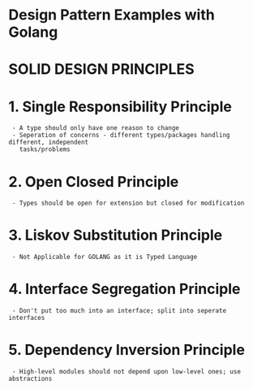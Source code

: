 # Design Pattern Examples with Golang

# SOLID DESIGN PRINCIPLES

# 1. Single Responsibility Principle
     - A type should only have one reason to change
     - Seperation of concerns - different types/packages handling different, independent
       tasks/problems
# 2. Open Closed Principle
     - Types should be open for extension but closed for modification
# 3. Liskov Substitution Principle
     - Not Applicable for GOLANG as it is Typed Language
# 4. Interface Segregation Principle
     - Don't put too much into an interface; split into seperate interfaces
# 5. Dependency Inversion Principle
     - High-level modules should not depend upon low-level ones; use abstractions
